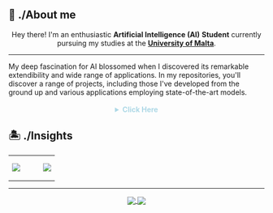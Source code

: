<!--## Hi there! 👋 I'm Matthias, and yes "I have read the assignment brief!"🤔

## 🏝Stats:
<p align='center'>
<a href="https://github.com/mbar0075/">
  <img align="center" src="https://github-profile-summary-cards.vercel.app/api/cards/profile-details?username=mbar0075&theme=tokyonight"/>
</a>
</p>

## 👾 Most Used Languages:
<p align='center'>
<a href="https://github.com/mbar0075/">
  <img align="center" src="https://github-readme-stats.vercel.app/api/top-langs/?username=mbar0075&layout=donut&theme=tokyonight"/>
</a>
</p>

## This is a Github page, so speaking of coding 💻 , I have worked with the following Languages: 
1. 🐍 Python
2. ➕ C++
3. 🎮 C# (Unity)
4. 🖨 C
5. 🚀 Java
6. 🌐 HTML, PHP, CSS, JavaScript 
10. 📊 R
11. 🧠 Prolog 
12. 🗃️ SQL 
13. 🔍 Cypher

## Feel Free to have a look around 🧐 in the Repositories tab.
-->

## 👋 ./About me
<div align='center'>
  
Hey there! I'm an enthusiastic **Artificial Intelligence (AI)** **Student** currently pursuing my studies at the **[University of Malta](https://www.um.edu.mt/)**. 
</div>
<hr>
<div>
My deep fascination for AI blossomed when I discovered its remarkable extendibility and wide range of applications. In my repositories, you'll discover a range of projects, including those I've developed from the ground up and various applications employing state-of-the-art models.
</div>
</br>
<div align='center'>
  <details>
<summary  style="color: lightblue;"><b> Click Here</b></summary>
<p align='center'>
</br>
<b>I have proficiently employed a diverse array of libraries, frameworks, and coding languages, utilizing them to undertake extensive experimentation and software development, with a primary focus on AI solutions.</b>
</br></br>
<a href="https://github.com/mbar0075?tab=repositories">
  <img align="center" src="https://github.com/mbar0075/mbar0075/assets/103250564/32fd2f1e-33f0-4180-936f-dac318130bab"/>
</a>

<br>

<p align='center'>
  <img src="Assets/leetCodeBadge.gif" width="20%" style="display: block; margin: 0 auto;"/>
</p>
</details>
</div>


## 🏝 ./Insights
<table style="border: none;">
  <tr style="border: none;">
    <td style="text-align: left; border: none;" width="67%">
      <p align="justify" style>
        <a href="https://github.com/mbar0075/">
          <img align="center" src="https://github-profile-summary-cards.vercel.app/api/cards/profile-details?username=mbar0075&theme=tokyonight" width="100%" style="display: block; margin: 0 auto;"/>
        </a>
      </p>
    </td>
    <td style="text-align: right;">
      <p align="center">
      <a href="https://github.com/mbar0075?tab=repositories">
        <img align="center" src="https://github-readme-stats.vercel.app/api/top-langs/?username=mbar0075&layout=donut&theme=tokyonight" width="100%" style="display: block; margin: 0 auto;"/>
      </a>
      </p>
    </td>
  </tr>
</table>

<hr>
<p align='center'>
<a href="https://www.linkedin.com/in/matthias-bartolo-a2324a277/">
  <img align="center" src="https://img.shields.io/badge/LinkedIn-0077B5?style=for-the-badge&logo=linkedin&logoColor=white"/>
</a>
<a href="https://github.com/mbar0075?tab=repositories">
  <img align="center" src="https://img.shields.io/badge/GitHub-100000?style=for-the-badge&logo=github&logoColor=white"/>
</a>
</p>
